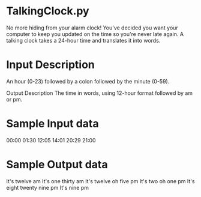 # TalkingClock.py
No more hiding from your alarm clock! You've decided you want your computer to keep you updated on the time so you're never late again. A talking clock takes a 24-hour time and translates it into words. 

# Input Description
An hour (0-23) followed by a colon followed by the minute (0-59).

Output Description
The time in words, using 12-hour format followed by am or pm.

# Sample Input data
00:00
01:30
12:05
14:01
20:29
21:00

# Sample Output data
It's twelve am
It's one thirty am
It's twelve oh five pm
It's two oh one pm
It's eight twenty nine pm
It's nine pm

